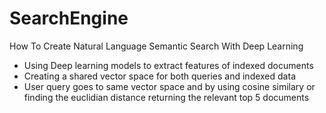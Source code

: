 # SearchEngine

How To Create Natural Language Semantic Search With Deep Learning
* Using Deep learning models to extract features of indexed documents
* Creating a shared vector space for both queries and indexed data
* User query goes to same vector space and by using cosine similary or finding the euclidian distance returning the relevant top 5 documents 
